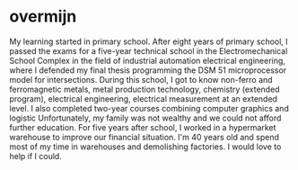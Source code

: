 # overmijn
My learning started in primary school. After eight years of primary school, I passed the exams for a five-year technical school in the Electromechanical School Complex in the field of industrial automation electrical engineering, where I defended my final thesis programming the DSM 51 microprocessor model for intersections.
During this school, I got to know non-ferro and ferromagnetic metals, metal production technology, chemistry (extended program), electrical engineering, electrical measurement at an extended level. I also completed two-year courses combining computer graphics and logistic
Unfortunately, my family was not wealthy and we could not afford further education. For five years after school, I worked in a hypermarket warehouse to improve our financial situation.
I'm 40 years old and spend most of my time in warehouses and demolishing factories. I would love to help if I could.
